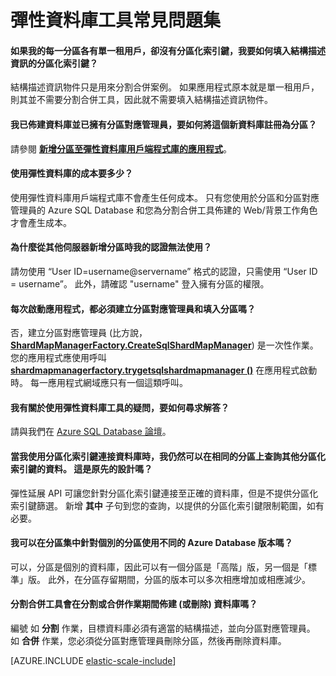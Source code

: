 <properties 
    pageTitle="Azure SQL Elastic Scale 常見問題集 | Microsoft Azure" 
    description="有關 Azure SQL Database 彈性延展的常見問題集。" 
    services="sql-database" 
    documentationCenter="" 
    manager="jeffreyg" 
    authors="sidneyh" 
    editor=""/>

<tags 
    ms.service="sql-database" 
    ms.workload="sql-database" 
    ms.tgt_pltfrm="na" 
    ms.devlang="na" 
    ms.topic="article" 
    ms.date="11/04/2015" 
    ms.author="sidneyh"/>

# 彈性資料庫工具常見問題集 

#### 如果我的每一分區各有單一租用戶，卻沒有分區化索引鍵，我要如何填入結構描述資訊的分區化索引鍵？

結構描述資訊物件只是用來分割合併案例。 如果應用程式原本就是單一租用戶，則其並不需要分割合併工具，因此就不需要填入結構描述資訊物件。

#### 我已佈建資料庫並已擁有分區對應管理員，要如何將這個新資料庫註冊為分區？

請參閱 **[新增分區至彈性資料庫用戶端程式庫的應用程式](sql-database-elastic-scale-add-a-shard.md)**。 

#### 使用彈性資料庫的成本要多少？

使用彈性資料庫用戶端程式庫不會產生任何成本。 只有您使用於分區和分區對應管理員的 Azure SQL Database 和您為分割合併工具佈建的 Web/背景工作角色才會產生成本。

#### 為什麼從其他伺服器新增分區時我的認證無法使用？
請勿使用 “User ID=username@servername” 格式的認證，只需使用 “User ID = username”。  此外，請確認 "username" 登入擁有分區的權限。

#### 每次啟動應用程式，都必須建立分區對應管理員和填入分區嗎？

否，建立分區對應管理員 (比方說， **[ShardMapManagerFactory.CreateSqlShardMapManager](http://msdn.microsoft.com/library/azure/microsoft.azure.sqldatabase.elasticscale.shardmanagement.shardmapmanagerfactory.createsqlshardmapmanager.aspx)**) 是一次性作業。  您的應用程式應使用呼叫 **[shardmapmanagerfactory.trygetsqlshardmapmanager ()](http://msdn.microsoft.com/library/azure/microsoft.azure.sqldatabase.elasticscale.shardmanagement.shardmapmanagerfactory.trygetsqlshardmapmanager.aspx)** 在應用程式啟動時。  每一應用程式網域應只有一個這類呼叫。

#### 我有關於使用彈性資料庫工具的疑問，要如何尋求解答？ 

請與我們在 [Azure SQL Database 論壇](https://social.msdn.microsoft.com/forums/azure/home?forum=ssdsgetstarted)。

#### 當我使用分區化索引鍵連接資料庫時，我仍然可以在相同的分區上查詢其他分區化索引鍵的資料。  這是原先的設計嗎？

彈性延展 API 可讓您針對分區化索引鍵連接至正確的資料庫，但是不提供分區化索引鍵篩選。  新增 **其中** 子句到您的查詢，以提供的分區化索引鍵限制範圍，如有必要。

#### 我可以在分區集中針對個別的分區使用不同的 Azure Database 版本嗎？

可以，分區是個別的資料庫，因此可以有一個分區是「高階」版，另一個是「標準」版。 此外，在分區存留期間，分區的版本可以多次相應增加或相應減少。

#### 分割合併工具會在分割或合併作業期間佈建 (或刪除) 資料庫嗎？ 

編號 如 **分割** 作業，目標資料庫必須有適當的結構描述，並向分區對應管理員。  如 **合併** 作業，您必須從分區對應管理員刪除分區，然後再刪除資料庫。

[AZURE.INCLUDE [elastic-scale-include](../../includes/elastic-scale-include.md)]
 
